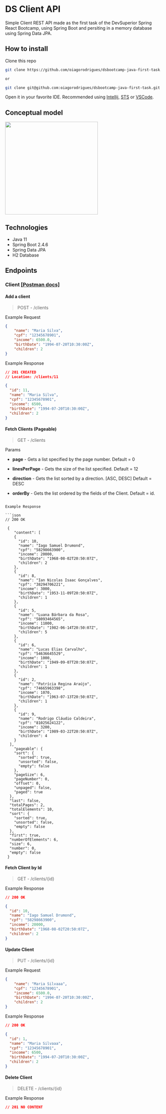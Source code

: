 # DS Client API

Simple Client REST API made as the first task of the DevSuperior Spring React Bootcamp, using Spring Boot and persiting in a memory database using Spring Data JPA.

## How to install

Clone this repo
```bash
git clone https://github.com/oiagorodrigues/dsbootcamp-java-first-task.git

or 

git clone git@github.com:oiagorodrigues/dsbootcamp-java-first-task.git
```

Open it in your favorite IDE. 
Recommended using [Intellij](https://www.jetbrains.com/pt-br/idea/), [STS](https://spring.io/tools) or [VSCode](https://code.visualstudio.com/).

## Conceptual model

<img src="https://raw.githubusercontent.com/oiagorodrigues/dsbootcamp-java-first-task/main/conceptual_model.jpg" width="300">

## Technologies

- Java 11
- Spring Boot 2.4.6
- Spring Data JPA
- H2 Database

## Endpoints

### Client [[Postman docs]](https://documenter.getpostman.com/view/6767905/TzXzEcpC#cf7c6d12-e9b6-4ec5-8a8a-80e51297d65b)

#### Add a client

> POST - /clients

Example Request

```json
{
    "name": "Maria Silva",
    "cpf": "12345678901",
    "income": 6500.0,
    "birthDate": "1994-07-20T10:30:00Z",
    "children": 2
}
```

Example Response

```json
// 201 CREATED
// Location: /clients/11

{
  "id": 11,
  "name": "Maria Silva",
  "cpf": "12345678901",
  "income": 6500,
  "birthDate": "1994-07-20T10:30:00Z",
  "children": 2
}
```

#### Fetch Clients (Pageable)

> GET - /clients

Params

- **page** - Gets a list specified by the page number. Default = 0

- **linesPerPage** - Gets the size of the list specified. Default = 12

- **direction** - Gets the list sorted by a direction. [ASC, DESC] Default = DESC

- **orderBy** - Gets the list ordered by the fields of the Client. Default = id.
```

Example Response

```json
// 200 OK

 {
    "content": [
    {
      "id": 10,
      "name": "Iago Samuel Drumond",
      "cpf": "58298663900",
      "income": 20000,
      "birthDate": "1968-08-02T20:50:07Z",
      "children": 2
    },
    {
      "id": 8,
      "name": "Ian Nicolas Isaac Gonçalves",
      "cpf": "38294706221",
      "income": 3000,
      "birthDate": "1953-11-09T20:50:07Z",
      "children": 1
    },
    {
      "id": 5,
      "name": "Luana Bárbara da Rosa",
      "cpf": "58093464565",
      "income": 11000,
      "birthDate": "1982-06-14T20:50:07Z",
      "children": 5
    },
    {
      "id": 6,
      "name": "Lucas Elias Carvalho",
      "cpf": "54636645529",
      "income": 1000,
      "birthDate": "1949-09-07T20:50:07Z",
      "children": 1
    },
    {
      "id": 2,
      "name": "Patrícia Regina Araújo",
      "cpf": "74665963398",
      "income": 1070,
      "birthDate": "1963-07-13T20:50:07Z",
      "children": 1
    },
    {
      "id": 9,
      "name": "Rodrigo Cláudio Caldeira",
      "cpf": "81025624122",
      "income": 3200,
      "birthDate": "1989-03-22T20:50:07Z",
      "children": 4
    }
  ],
    "pageable": {
    "sort": {
      "sorted": true,
      "unsorted": false,
      "empty": false
    },
    "pageSize": 6,
    "pageNumber": 0,
    "offset": 0,
    "unpaged": false,
    "paged": true
  },
  "last": false,
  "totalPages": 2,
  "totalElements": 10,
  "sort": {
    "sorted": true,
    "unsorted": false,
    "empty": false
  },
  "first": true,
  "numberOfElements": 6,
  "size": 6,
  "number": 0,
  "empty": false
 }
```

#### Fetch Client by Id

> GET - /clients/{id}

Example Response

```json
// 200 OK

{
  "id": 10,
  "name": "Iago Samuel Drumond",
  "cpf": "58298663900",
  "income": 20000,
  "birthDate": "1968-08-02T20:50:07Z",
  "children": 2
}
```

#### Update Client

> PUT - /clients/{id}

Example Request

```json
{
    "name": "Maria Silvaaa",
    "cpf": "12345678901",
    "income": 6500.0,
    "birthDate": "1994-07-20T10:30:00Z",
    "children": 2
}
```

Example Response

```json
// 200 OK

{
  "id": 1,
  "name": "Maria Silvaaa",
  "cpf": "12345678901",
  "income": 6500,
  "birthDate": "1994-07-20T10:30:00Z",
  "children": 2
}
```

#### Delete Client

> DELETE - /clients/{id}

Example Response

```json
// 201 NO CONTENT
```
